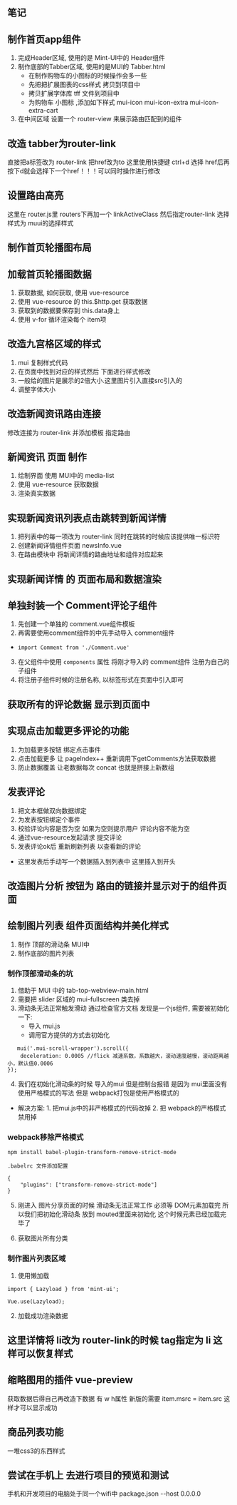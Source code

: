 ## 笔记

## 制作首页app组件
1. 完成Header区域, 使用的是 Mint-UI中的 Header组件
2. 制作底部的Tabber区域, 使用的是MUI的 Tabber.html
    + 在制作购物车的小图标的时候操作会多一些
    + 先把把扩展图表的css样式 拷贝到项目中
    + 拷贝扩展字体库 tff 文件到项目中
    + 为购物车 小图标 ,添加如下样式 mui-icon mui-icon-extra mui-icon-extra-cart
3. 在中间区域 设置一个 router-view 来展示路由匹配到的组件

## 改造 tabber为router-link 
直接把a标签改为 router-link 把href改为to  这里使用快捷键 ctrl+d 选择 href后再按下d就会选择下一个href！！！可以同时操作进行修改
## 设置路由高亮
这里在 router.js里 routers下再加一个 linkActiveClass 然后指定router-link 选择样式为 muui的选择样式

## 制作首页轮播图布局


## 加载首页轮播图数据

1. 获取数据, 如何获取, 使用 vue-resource
2. 使用 vue-resource 的 this.$http.get 获取数据
3. 获取到的数据要保存到 this.data身上
4. 使用 v-for 循环渲染每个 item项

## 改造九宫格区域的样式
1. mui 复制样式代码
2. 在页面中找到对应的样式然后 下面进行样式修改
3. 一般给的图片是展示的2倍大小.这里图片引入直接src引入的
4. 调整字体大小


## 改造新闻资讯路由连接
修改连接为 router-link 并添加模板 指定路由

## 新闻资讯 页面 制作
1. 绘制界面 使用 MUI中的 media-list
2. 使用 vue-resource 获取数据
3. 渲染真实数据 

## 实现新闻资讯列表点击跳转到新闻详情
1. 把列表中的每一项改为 router-link 同时在跳转的时候应该提供唯一标识符
2. 创建新闻详情组件页面 newsInfo.vue
3. 在路由模块中 将新闻详情的路由地址和组件对应起来


## 实现新闻详情 的 页面布局和数据渲染

## 单独封装一个 Comment评论子组件
1. 先创建一个单独的 comment.vue组件模板
2. 再需要使用comment组件的中先手动导入 comment组件
+ `import Comment from './Comment.vue'`
3. 在父组件中使用 `components` 属性 将刚才导入的 comment组件 注册为自己的子组件
4. 将注册子组件时候的注册名称, 以标签形式在页面中引入即可

## 获取所有的评论数据 显示到页面中


## 实现点击加载更多评论的功能
1. 为加载更多按钮 绑定点击事件 
2. 点击加载更多  让 pageIndex++ 重新调用下getComments方法获取数据
3. 防止数据覆盖 让老数据每次 concat 也就是拼接上新数组


## 发表评论
1. 把文本框做双向数据绑定
2. 为发表按钮绑定个事件
3. 校验评论内容是否为空 如果为空则提示用户 评论内容不能为空
4. 通过vue-resource发起请求 提交评论
5. 发表评论ok后 重新刷新列表  以查看新的评论

+ 这里发表后手动写一个数据插入到列表中 这里插入到开头

## 改造图片分析 按钮为 路由的链接并显示对于的组件页面

## 绘制图片列表 组件页面结构并美化样式
1. 制作 顶部的滑动条 MUI中 
2. 制作底部的图片列表

### 制作顶部滑动条的坑
1. 借助于 MUI 中的 tab-top-webview-main.html
2. 需要把 slider 区域的 mui-fullscreen 类去掉
3. 滑动条无法正常触发滑动 通过检查官方文档 发现是一个js组件, 需要被初始化一下:
   + 导入 mui.js
   + 调用官方提供的方式去初始化
```
   mui('.mui-scroll-wrapper').scroll({
	deceleration: 0.0005 //flick 减速系数，系数越大，滚动速度越慢，滚动距离越小，默认值0.0006
});
```
4. 我们在初始化滑动条的时候 导入的mui 但是控制台报错
是因为 mui里面没有使用严格模式的写法 但是 webpack打包是使用严格模式的

+ 解决方案: 1. 把mui.js中的非严格模式的代码改掉
           2. 把 webpack的严格模式禁用掉

### webpack移除严格模式
```
npm install babel-plugin-transform-remove-strict-mode

.babelrc 文件添加配置

{
    "plugins": ["transform-remove-strict-mode"]
}
```
5. 刚进入 图片分享页面的时候 滑动条无法正常工作 
必须等 DOM元素加载完 所以我们把初始化滑动条 放到 mouted里面来初始化
这个时候元素已经加载完毕了

7. 获取图片所有分类

### 制作图片列表区域

1. 使用懒加载

```
import { Lazyload } from 'mint-ui';

Vue.use(Lazyload);

```
2. 加载成功渲染数据

## 这里详情将 li改为 router-link的时候 tag指定为 li 这样可以恢复样式

## 缩略图用的插件 vue-preview
获取数据后得自己再改造下数据 有 w h属性
新版的需要 item.msrc = item.src 这样才可以显示成功

## 商品列表功能
一堆css3的东西样式

## 尝试在手机上 去进行项目的预览和测试
手机和开发项目的电脑处于同一个wifi中
package.json --host 0.0.0.0
